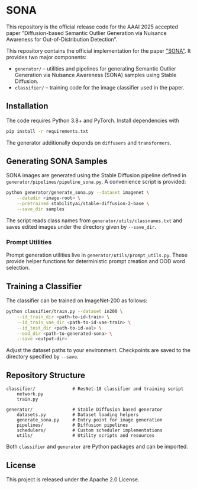 # SONA

This repository is the official release code for the AAAI 2025 accepted paper
"Diffusion-based Semantic Outlier Generation via Nuisance Awareness for Out-of-Distribution Detection".

This repository contains the official implementation for the paper ["SONA"](https://arxiv.org/pdf/2408.14841).
It provides two major components:

- `generator/` – utilities and pipelines for generating Semantic Outlier Generation via Nuisance Awareness (SONA) samples using Stable Diffusion.
- `classifier/` – training code for the image classifier used in the paper.

## Installation

The code requires Python 3.8+ and PyTorch.  Install dependencies with

```bash
pip install -r requirements.txt
```

The generator additionally depends on `diffusers` and `transformers`.

## Generating SONA Samples

SONA images are generated using the Stable Diffusion pipeline defined in
`generator/pipelines/pipeline_sona.py`.  A convenience script is provided:

```bash
python generator/generate_sona.py --dataset imagenet \
    --datadir <image-root> \
    --pretrained stabilityai/stable-diffusion-2-base \
    --save_dir samples
```

The script reads class names from `generator/utils/classnames.txt` and saves
edited images under the directory given by `--save_dir`.

### Prompt Utilities

Prompt generation utilities live in `generator/utils/prompt_utils.py`.  These
provide helper functions for deterministic prompt creation and OOD word
selection.

## Training a Classifier

The classifier can be trained on ImageNet‑200 as follows:

```bash
python classifier/train.py --dataset in200 \
    --id_train_dir <path-to-id-train> \
    --id_train_vae_dir <path-to-id-vae-train> \
    --id_test_dir <path-to-id-val> \
    --ood_dir <path-to-generated-sona> \
    --save <output-dir>
```

Adjust the dataset paths to your environment.  Checkpoints are saved to the directory specified by `--save`.

## Repository Structure

```
classifier/              # ResNet‑18 classifier and training script
    network.py
    train.py

generator/               # Stable Diffusion based generator
    datasets.py          # Dataset loading helpers
    generate_sona.py     # Entry point for image generation
    pipelines/           # Diffusion pipelines
    schedulers/          # Custom scheduler implementations
    utils/               # Utility scripts and resources
```

Both `classifier` and `generator` are Python packages and can be imported.

## License

This project is released under the Apache 2.0 License.
